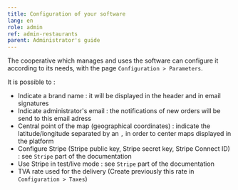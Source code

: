 ```yaml
---
title: Configuration of your software
lang: en
role: admin
ref: admin-restaurants
parent: Administrator's guide
---
```


The cooperative which manages and uses the software can configure it according to its needs, with the page `Configuration > Parameters`.

It is possible to :
* Indicate a brand name : it will be displayed in the header and in email signatures
* Indicate administrator's email : the notifications of new orders will be send to this email adress
* Central point of the map (geographical coordinates) : indicate the latitude/longitude separated by an `,` in order to center maps displayed in the platform
* Configure Stripe (Stripe public key, Stripe secret key, Stripe Connect ID) : see `Stripe` part of the documentation
* Use Stripe in test/live mode : see `Stripe` part of the documentation
* TVA rate used for the delivery (Create previously this rate in `Configuration > Taxes`)
